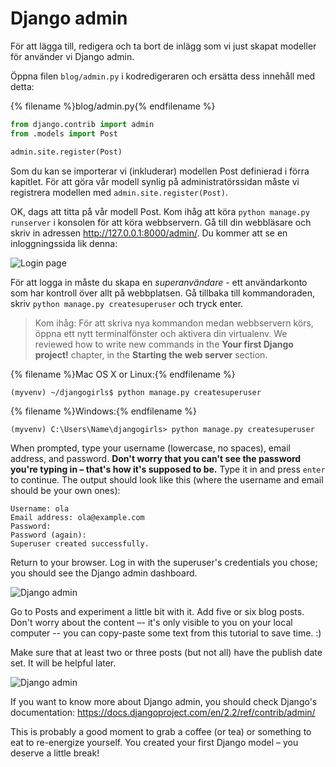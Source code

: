 # Django admin

För att lägga till, redigera och ta bort de inlägg som vi just skapat modeller för använder vi Django admin.

Öppna filen `blog/admin.py` i kodredigeraren och ersätta dess innehåll med detta:

{% filename %}blog/admin.py{% endfilename %}

```python
from django.contrib import admin
from .models import Post

admin.site.register(Post)
```

Som du kan se importerar vi (inkluderar) modellen Post definierad i förra kapitlet. För att göra vår modell synlig på administratörssidan måste vi registrera modellen med `admin.site.register(Post)`.

OK, dags att titta på vår modell Post. Kom ihåg att köra `python manage.py runserver` i konsolen för att köra webbservern. Gå till din webbläsare och skriv in adressen http://127.0.0.1:8000/admin/. Du kommer att se en inloggningssida lik denna:

![Login page](images/login_page2.png)

För att logga in måste du skapa en *superanvändare* - ett användarkonto som har kontroll över allt på webbplatsen. Gå tillbaka till kommandoraden, skriv `python manage.py createsuperuser` och tryck enter.

> Kom ihåg: För att skriva nya kommandon medan webbservern körs, öppna ett nytt terminalfönster och aktivera din virtualenv. We reviewed how to write new commands in the **Your first Django project!** chapter, in the **Starting the web server** section.

{% filename %}Mac OS X or Linux:{% endfilename %}

    (myvenv) ~/djangogirls$ python manage.py createsuperuser
    

{% filename %}Windows:{% endfilename %}

    (myvenv) C:\Users\Name\djangogirls> python manage.py createsuperuser
    

When prompted, type your username (lowercase, no spaces), email address, and password. **Don't worry that you can't see the password you're typing in – that's how it's supposed to be.** Type it in and press `enter` to continue. The output should look like this (where the username and email should be your own ones):

    Username: ola
    Email address: ola@example.com
    Password:
    Password (again):
    Superuser created successfully.
    

Return to your browser. Log in with the superuser's credentials you chose; you should see the Django admin dashboard.

![Django admin](images/django_admin3.png)

Go to Posts and experiment a little bit with it. Add five or six blog posts. Don't worry about the content –- it's only visible to you on your local computer -- you can copy-paste some text from this tutorial to save time. :)

Make sure that at least two or three posts (but not all) have the publish date set. It will be helpful later.

![Django admin](images/edit_post3.png)

If you want to know more about Django admin, you should check Django's documentation: https://docs.djangoproject.com/en/2.2/ref/contrib/admin/

This is probably a good moment to grab a coffee (or tea) or something to eat to re-energize yourself. You created your first Django model – you deserve a little break!